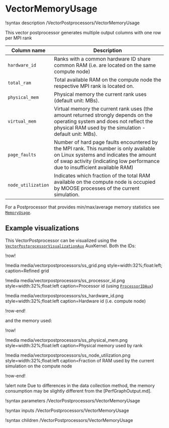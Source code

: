 # VectorMemoryUsage

!syntax description /VectorPostprocessors/VectorMemoryUsage

This vector postprocessor generates multiple output columns with one row per MPI rank

| Column name   | Description |
|---------------|--------------|
| `hardware_id` | Ranks with a common hardware ID share common RAM (i.e. are located on the same compute node) |
| `total_ram`   | Total available RAM on the compute node the respective MPI rank is located on. |
| `physical_mem` | Physical memory the current rank uses (default unit: MBs). |
| `virtual_mem` | Virtual memory the current rank uses (the amount returned strongly depends on the operating system and does not reflect the physical RAM used by the simulation - default unit: MBs). |
| `page_faults` | Number of hard page faults encountered by the MPI rank. This number is only available on Linux systems and indicates the amount of swap activity (indicating low performance due to insufficient available RAM) |
| `node_utilization` | Indicates which fraction of the total RAM available on the compute node is occupied by MOOSE processes of the current simulation. |

For a Postprocessor that provides min/max/average memory statistics see
[`MemoryUsage`](/MemoryUsage.md).

## Example visualizations

This VectorPostprocessor can be visualized using the
[`VectorPostprocessorVisualizationAux`](/VectorPostprocessorVisualizationAux.md)
AuxKernel.
Both the IDs:

!row!

!media media/vectorpostprocessors/ss_grid.png style=width:32%;float:left;
    caption=Refined grid

!media media/vectorpostprocessors/ss_processor_id.png style=width:32%;float:left
    caption=Processor id (using [`ProcessorIDAux`](/ProcessorIDAux.md))

!media media/vectorpostprocessors/ss_hardware_id.png style=width:32%;float:left
    caption=Hardware id (i.e. compute node)

!row-end!

and the memory used:

!row!

!media media/vectorpostprocessors/ss_physical_mem.png style=width:32%;float:left
    caption=Physical memory used by rank

!media media/vectorpostprocessors/ss_node_utilization.png style=width:32%;float:left
    caption=Fraction of RAM used by the current simulation on the compute node

!row-end!

!alert note
Due to differences in the data collection method, the memory consumption may be slightly different from
the [PerfGraphOutput.md].

!syntax parameters /VectorPostprocessors/VectorMemoryUsage

!syntax inputs /VectorPostprocessors/VectorMemoryUsage

!syntax children /VectorPostprocessors/VectorMemoryUsage
